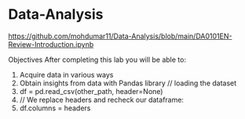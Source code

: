 # Data-Analysis
https://github.com/mohdumar11/Data-Analysis/blob/main/DA0101EN-Review-Introduction.ipynb

Objectives
After completing this lab you will be able to:
1. Acquire data in various ways
2. Obtain insights from data with Pandas library
// loading the dataset
4. df = pd.read_csv(other_path, header=None)
5. // We replace headers and recheck our dataframe:
6. df.columns = headers

